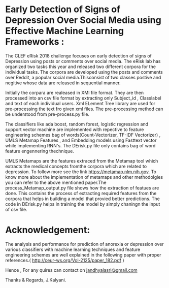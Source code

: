 # Early Detection of Signs of Depression Over Social Media using Effective Machine Learning Frameworks :

The CLEF eRisk 2018 challenge focuses on early detection of signs of Depression using posts or comments over social
media. The eRisk lab has organized two tasks this year and released two different corpora for the individual tasks. The corpora are developed using the posts and comments over Reddit, a popular social media.Thisconsist of two classes postive and negitive whose data are released in sequential manner.

Initially the corpara are realeased in XMl file format. They are then processed into an csv file format by extracting only Subject_id , Classlabel and text of each individual users. Xml  ELement Tree library are used for pre-processing the text fro given xml files. The pre-processing method can be understood from pre-process.py file.

The classifiers like ada boost, random forest, logistic regression and support vector machine are implemented with repective to feature engineering schemes  bag of words(Count-Vectorizer, TF-IDF Vectorizer) , UMLS Metamap Features , and Embedding models  using Fasttext vector while implementing RNN's. The DErisk.py file only contains bag of word feature engennering thechnique.

UMLS Metamaps are the features extraced from the Metamap tool which extracts the medical concepts fromthe corpora which are related to depression. To follow more see the link https://metamap.nlm.nih.gov. To know more about the implementation of metamaps and other methodolgies you can refer to the above mentioned paper.The process_Metamap_output.py file shows how the extraction of featues are done.
This contains the process of extracting  required features from the corpora that helps in building a model that provied better predictions. The code in DErisk.py helps in training the model by simply chaningn the input of csv file.

# Acknowledgement:
The analysis and performance for prediction of anorexia or depression over  various classifiers with machine learning techniques and feature engineering schemes are well explained  in the following paper with proper references.( http://ceur-ws.org/Vol-2125/paper_182.pdf ) 

Hence , For any quires can contact on jandhyalasri@gmail.com

Thanks & Regards,
J.Kalyani.

